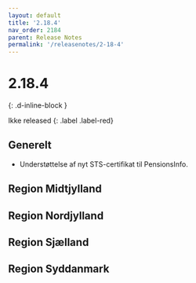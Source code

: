 ```yaml
---
layout: default
title: '2.18.4'
nav_order: 2184
parent: Release Notes
permalink: '/releasenotes/2-18-4'
---
```


# 2.18.4
{: .d-inline-block }

Ikke released
{: .label .label-red}

## Generelt
- Understøttelse af nyt STS-certifikat til PensionsInfo.

## Region Midtjylland

## Region Nordjylland
  
## Region Sjælland

## Region Syddanmark

